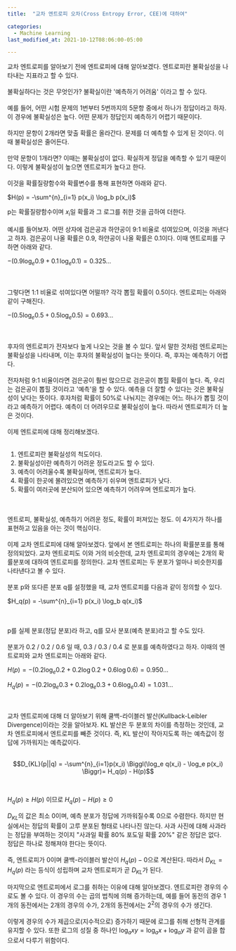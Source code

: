 ```yaml
---
title:  "교차 엔트로피 오차(Cross Entropy Error, CEE)에 대하여"

categories:
  - Machine Learning 
last_modified_at: 2021-10-12T08:06:00-05:00

---
```



교차 엔트로피를 알아보기 전에 엔트로피에 대해 알아보겠다.
엔트로피란 불확실성을 나타내는 지표라고 할 수 있다.
<br/>
<br/>
불확실하다는 것은 무엇인가?
불확실이란 '예측하기 어려움' 이라고 할 수 있다.
<br/>
<br/>
예를 들어,
어떤 시험 문제의 1번부터 5번까지의 5문항 중에서 하나가 정답이라고 하자.
이 경우에 불확실성은 높다.
어떤 문제가 정답인지 예측하기 어렵기 때문이다.
<br/>
<br/>
하지만 문항이 2개라면 맞출 확률은 올라간다.
문제를 더 예측할 수 있게 된 것이다.
이때 불확실성은 줄어든다.
<br/>
<br/>
만약 문항이 1개라면?
이때는 불확실성이 없다.
확실하게 정답을 예측할 수 있기 때문이다.
이렇게 불확실성이 높으면 엔트로피가 높다고 한다.
<br/>
<br/>
이것을 확률질량함수와 확률변수를 통해 표현하면 아래와 같다.

$H(p) = -\sum^{n}_{i=1} p(x_i) \log_b p(x_i)$

p는 확률질량함수이며 $x_i$일 확률과 그 로그를 취한 것을 곱하여 더한다.
<br/>
<br/>
예시를 들어보자.
어떤 상자에 검은공과 하얀공이 9:1 비율로 섞여있으며, 이것을 꺼낸다고 하자.
검은공이 나올 확률은 0.9, 하얀공이 나올 확률은 0.1이다.
이때 엔트로피를 구하면 아래와 같다.

$-(0.9 \log_e 0.9 + 0.1 \, \log_e 0.1)=0.325...$

<br/>
<br/>
그렇다면 1:1 비율로 섞여있다면 어떨까?
각각 뽑힐 확률이 0.5이다.
엔트로피는 아래와 같이 구해진다.

$- (0.5 \log_e 0.5 + 0.5 \log_e 0.5) =0.693...$

<br/>
<br/>
후자의 엔트로피가 전자보다 높게 나오는 것을 볼 수 있다.
앞서 말한 것처럼 엔트로피는 불확실성을 나타내며,
이는 후자의 불확실성이 높다는 뜻이다.
즉, 후자는 예측하기 어렵다.
<br/>
<br/>
전자처럼 9:1 비율이라면 검은공이 훨씬 많으므로 검은공이 뽑힐 확률이 높다.
즉, 우리는 검은공이 뽑힐 것이라고 '예측'을 할 수 있다.
예측을 더 잘할 수 있다는 것은 불확실성이 낮다는 뜻이다.
후자처럼 확률이 50%로 나눠지는 경우에는 어느 하나가 뽑힐 것이라고 예측하기 어렵다.
예측이 더 어려우므로 불확실성이 높다.
따라서 엔트로피가 더 높은 것이다.
<br/>
<br/>
이제 엔트로피에 대해 정리해보겠다.
<br/>
<br/>

1. 엔트로피란 불확실성의 척도이다.
2. 불확실성이란 예측하기 어려운 정도라고도 할 수 있다.
3. 예측이 어려울수록 불확실하며, 엔트로피가 높다.
4. 확률이 한곳에 몰려있으면 예측하기 쉬우며 엔트로피가 낮다.
5. 확률이 여러곳에 분산되어 있으면 예측하기 어려우며 엔트로피가 높다.

<br/>
<br/>
엔트로피, 불확실성, 예측하기 어려운 정도, 확률이 퍼져있는 정도.
이 4가지가 하나를 표현하고 있음을 아는 것이 핵심이다.
<br/>
<br/>
이제 교차 엔트로피에 대해 알아보겠다.
앞에서 본 엔트로피는 하나의 확률분포를 통해 정의되었다.
교차 엔트로피도 이와 거의 비슷한데,
교차 엔트로피의 경우에는 2개의 확률분포에 대하여 엔트로피를 정의한다.
교차 엔트로피는 두 분포가 얼마나 비슷한지를 나타낸다고 볼 수 있다.
<br/>
<br/>
분포 p와 또다른 분포 q를 설정했을 때, 
교차 엔트로피를 다음과 같이 정의할 수 있다.

$H_q(p) = -\sum^{n}_{i=1} p(x_i) \log_b q(x_i)$

<br/>
<br/>
p를 실제 분포(정답 분포)라 하고, q를 모사 분포(예측 분포)라고 할 수도 있다.
<br/>
<br/>
분포가 0.2 / 0.2 / 0.6 일 때,
0.3 / 0.3 / 0.4 로 분포를 예측하였다고 하자.
이때의 엔트로피와 교차 엔트로피는 아래와 같다.

$H(p) = -(0.2\log_e0.2 + 0.2\log0.2 + 0.6\log0.6) = 0.950...$

$H_q(p) = -(0.2\log_e0.3 + 0.2\log_e0.3 + 0.6\log_e0.4)=1.031...$

<br/>
<br/>
교차 엔트로피에 대해 더 알아보기 위해 쿨백-라이블러 발산(Kullback-Leibler Divergence)이라는 것을 알아보자.
KL 발산은 두 분포의 차이를 측정하는 것인데, 교차 엔트로피에서 엔트로피를 빼준 것이다.
즉, KL 발산이 작아지도록 하는 예측값이 정답에 가까워지는 예측값이다.
<br/>
<br/>

$$D_{KL}(p||q) = -\sum^{n}_{i=1}p(x_i) \Biggl(\log_e q(x_i) - \log_e p(x_i) \Biggr)= H_q(p) - H(p)$$

<br/>

$H_q(p) \geq H(p)$ 이므로 $H_q(p) - H(p) \geq 0$

$D_{KL}$의 값은 최소 0이며, 예측 분포가 정답에 가까워질수록 0으로 수렴한다.
하지만 현실에서는 정답의 확률이 고루 분포된 형태로 나타나진 않는다.
사과 사진에 대해 사과라는 정답을 부여하는 것이지 "사과일 확률 80% 포도일 확률 20%" 같은 정답은 없다.
정답은 하나로 정해져야 한다는 뜻이다.
<br/>
<br/>
즉, 엔트로피가 0이며 쿨백-라이블러 발산이 $H_q(p) - 0$으로 계산된다.
따라서 $D_{KL} = H_q(p)$ 라는 등식이 성립하며 교차 엔트로피가 곧 $D_{KL}$가 된다.
<br/>
<br/>
마지막으로 엔트로피에서 로그를 취하는 이유에 대해 알아보겠다. 
엔트로피란 경우의 수로도 볼 수 있다.
이 경우의 수는 곱의 법칙에 의해 증가하는데, 예를 들어 동전의 경우
1개의 동전에서는 2개의 경우의 수가, 2개의 동전에서는 $2^2$의 경우의 수가 생긴다.
<br/>
<br/>
이렇게 경우의 수가 제곱으로(지수적으로) 증가하기 때문에 로그를 취해 선형적 관계를 유지할 수 있다.
또한 로그의 성질 중 하나인 $\log_axy = \log_ax + \log_ay$ 과 같이 곱을 합으로서 다루기 위함이다.





